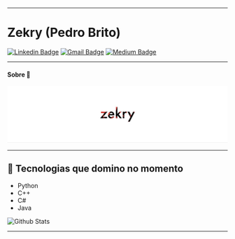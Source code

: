 
---

# Zekry (Pedro Brito)

[![Linkedin Badge](https://img.shields.io/badge/-pedrorichil-blue?style=flat-square&logo=Linkedin&logoColor=white&link=https://www.linkedin.com/in/pedrorichil/)](https://www.linkedin.com/in/pedrorichil/)
[![Gmail Badge](https://img.shields.io/badge/-Pedrorichillbia@gmail.com-c14438?style=flat-square&logo=Gmail&logoColor=white&link=mailto:pedrorichillbia@gmail.com)](mailto:pedrorichillbia@gmail.com)
[![Medium Badge](https://img.shields.io/badge/-@pedrorichil-black?style=flat-square&logo=Medium&logoColor=white&link=https://medium.com/@pedrorichil)](https://medium.com/@pedrorichil)

---

#### Sobre 💬

![Alt text](photo_5077915301663845150_y.jpg?raw=true "Title")

---

## 🤯 Tecnologias que domino no momento

- Python
- C++
- C#
- Java

![Github Stats](https://github-readme-stats.vercel.app/api?username=zekryy&count_private=true&theme=radical&show_icons=true&hide=prs)

--- 
